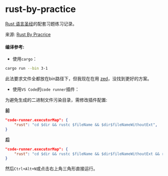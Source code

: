 # rust-by-practice
[Rust 语言圣经](https://course.rs/about-book.html)的配套习题练习记录。

来源: [Rust By Pracrice](https://practice-zh.course.rs/why-exercise.html)

#### 编译参考:
- 使用`cargo`：
```bash
cargo run --bin 3-1
```
此法要求文件全都放在bin路径下，但我现在在用 [zed](https://github.com/zed-industries/zed)，没找到更好的方案。
- 使用`VS Code`的`code runner`插件：

为避免生成的二进制文件污染目录，需修改插件配置:

**前**
```json
"code-runner.executorMap": {
    "rust": "cd $dir && rustc $fileName && $dir$fileNameWithoutExt",
}
```
**后**
```json
"code-runner.executorMap": {
    "rust": "cd $dir && rustc $fileName && $dir$fileNameWithoutExt && rm $dir$fileNameWithoutExt",
}
```
然后`Ctrl+Alt+N`或点击右上角三角形直接运行。
